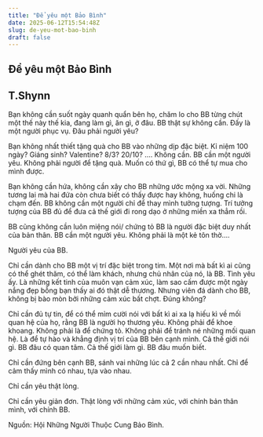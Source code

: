 ```yaml
---
title: "Để yêu một Bảo Bình"
date: 2025-06-12T15:54:48Z
slug: de-yeu-mot-bao-binh
draft: false
---
```


## Để yêu một Bảo Bình

## T.Shynn

Bạn không cần suốt ngày quanh quẩn bên họ, chăm lo cho BB từng chút một thế này thế kia, đang làm gì, ăn gì, ở đâu. BB thật sự không cần. Đấy là một người phục vụ. Đâu phải người yêu?
 
Bạn không nhất thiết tặng quà cho BB vào những dịp đặc biệt. Kỉ niệm 100 ngày? Giáng sinh? Valentine? 8/3? 20/10? .... Không cần. BB cần một người yêu. Không phải người để tặng quà. Muốn có thứ gì,
 BB có thể tự mua cho mình được.
 
Bạn không cần hứa, không cần xây cho BB những ước mộng xa vời. Những tương lai mà hai đứa còn chưa biết có thấy được hay không, huống chi là chạm đến. BB không cần một người chỉ để thay mình tưởng tượng. Trí tưởng tượng của BB đủ để đưa cả thế giới đi rong dạo ở những miền xa thẳm rồi.
 
BB cũng không cần luôn miệng nói/ chứng tỏ BB là người đặc biệt duy nhất của bản thân. BB cần một người yêu. Không phải là một kẻ tôn thờ....
 
 
Người yêu của BB.
 
Chỉ cần dành cho BB một vị trí đặc biệt trong tim. Một nơi mà bất kì ai cũng có thể ghét thăm, có thể làm khách, nhưng chủ nhân của nó, là BB. Tình yêu ấy. Là những kết tinh của muôn vạn cảm xúc, làm sao cấm được một ngày nắng đẹp bỗng bạn thấy ai đó thật dễ thương. Nhưng viên đá dành cho BB, không bị bào mòn bởi những cảm xúc bất chợt. Đúng không?
 
 
Chỉ cần đủ tự tin, để có thể mỉm cười nói với bất kì ai xa lạ hiếu kì về mối quan hệ của họ, rằng BB là người họ thương yêu. Không phải để khoe khoang. Không phải là để chứng tỏ. Không phải để tránh né những mối quan hệ. Là để tự hào và khẳng định vị trí của BB bên cạnh mình. Cả thế giới nói gì. BB đâu có quan tâm. Cả thế giới làm gì. BB đâu muốn biết.
 
 
Chỉ cần đứng bên cạnh BB, sánh vai những lúc cả 2 cần nhau nhất. Chỉ để cảm thấy mình có nhau, tựa vào nhau.
 
Chỉ cần yêu thật lòng.
 
Chỉ cần yêu giản đơn. Thật lòng với những cảm xúc, với chính bản thân mình, với chính BB. 
 
 
 
Nguồn: Hội Những Người Thuộc Cung Bảo Bình.
